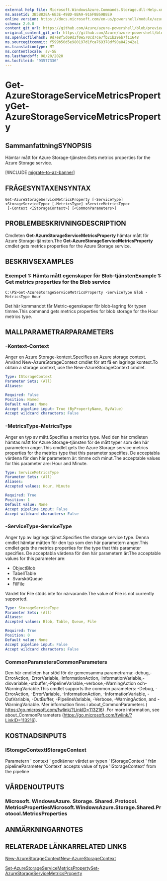 ```yaml
---
external help file: Microsoft.WindowsAzure.Commands.Storage.dll-Help.xml
ms.assetid: 3B5B828A-6B3E-49BD-8BA9-916F8B69B8E9
online version: https://docs.microsoft.com/en-us/powershell/module/azure.storage/get-azurestorageservicemetricsproperty
schema: 2.0.0
content_git_url: https://github.com/Azure/azure-powershell/blob/preview/src/Storage/Commands.Storage/help/Get-AzureStorageServiceMetricsProperty.md
original_content_git_url: https://github.com/Azure/azure-powershell/blob/preview/src/Storage/Commands.Storage/help/Get-AzureStorageServiceMetricsProperty.md
ms.openlocfilehash: 9d7e8f5d69d2f0e570cd7ce7fb21b29eb7f11648
ms.sourcegitcommit: f599b50d5e980197d1fca769378df90a842b42a1
ms.translationtype: MT
ms.contentlocale: sv-SE
ms.lasthandoff: 08/20/2020
ms.locfileid: "93577336"
---
```

# <span data-ttu-id="8dffe-101">Get-AzureStorageServiceMetricsProperty</span><span class="sxs-lookup"><span data-stu-id="8dffe-101">Get-AzureStorageServiceMetricsProperty</span></span>

## <span data-ttu-id="8dffe-102">Sammanfattning</span><span class="sxs-lookup"><span data-stu-id="8dffe-102">SYNOPSIS</span></span>
<span data-ttu-id="8dffe-103">Hämtar mått för Azure Storage-tjänsten.</span><span class="sxs-lookup"><span data-stu-id="8dffe-103">Gets metrics properties for the Azure Storage service.</span></span>

[!INCLUDE [migrate-to-az-banner](../../includes/migrate-to-az-banner.md)]

## <span data-ttu-id="8dffe-104">FRÅGESYNTAXEN</span><span class="sxs-lookup"><span data-stu-id="8dffe-104">SYNTAX</span></span>

```
Get-AzureStorageServiceMetricsProperty [-ServiceType] <StorageServiceType> [-MetricsType] <ServiceMetricsType>
 [-Context <IStorageContext>] [<CommonParameters>]
```

## <span data-ttu-id="8dffe-105">PROBLEMBESKRIVNING</span><span class="sxs-lookup"><span data-stu-id="8dffe-105">DESCRIPTION</span></span>
<span data-ttu-id="8dffe-106">Cmdleten **Get-AzureStorageServiceMetricsProperty** hämtar mått för Azure Storage-tjänsten.</span><span class="sxs-lookup"><span data-stu-id="8dffe-106">The **Get-AzureStorageServiceMetricsProperty** cmdlet gets metrics properties for the Azure Storage service.</span></span>

## <span data-ttu-id="8dffe-107">BESKRIVS</span><span class="sxs-lookup"><span data-stu-id="8dffe-107">EXAMPLES</span></span>

### <span data-ttu-id="8dffe-108">Exempel 1: Hämta mått egenskaper för Blob-tjänsten</span><span class="sxs-lookup"><span data-stu-id="8dffe-108">Example 1: Get metrics properties for the Blob service</span></span>
```
C:\PS>Get-AzureStorageServiceMetricsProperty -ServiceType Blob -MetricsType Hour
```

<span data-ttu-id="8dffe-109">Det här kommandot får Metric-egenskaper för blob-lagring för typen timme.</span><span class="sxs-lookup"><span data-stu-id="8dffe-109">This command gets metrics properties for blob storage for the Hour metrics type.</span></span>

## <span data-ttu-id="8dffe-110">MALLPARAMETRAR</span><span class="sxs-lookup"><span data-stu-id="8dffe-110">PARAMETERS</span></span>

### <span data-ttu-id="8dffe-111">-Kontext</span><span class="sxs-lookup"><span data-stu-id="8dffe-111">-Context</span></span>
<span data-ttu-id="8dffe-112">Anger en Azure Storage-kontext.</span><span class="sxs-lookup"><span data-stu-id="8dffe-112">Specifies an Azure storage context.</span></span>
<span data-ttu-id="8dffe-113">Använd New-AzureStorageContext cmdlet för att få en lagrings kontext.</span><span class="sxs-lookup"><span data-stu-id="8dffe-113">To obtain a storage context, use the New-AzureStorageContext cmdlet.</span></span>

```yaml
Type: IStorageContext
Parameter Sets: (All)
Aliases: 

Required: False
Position: Named
Default value: None
Accept pipeline input: True (ByPropertyName, ByValue)
Accept wildcard characters: False
```

### <span data-ttu-id="8dffe-114">-MetricsType</span><span class="sxs-lookup"><span data-stu-id="8dffe-114">-MetricsType</span></span>
<span data-ttu-id="8dffe-115">Anger en typ av mått.</span><span class="sxs-lookup"><span data-stu-id="8dffe-115">Specifies a metrics type.</span></span>
<span data-ttu-id="8dffe-116">Med den här cmdleten hämtas mått för Azure Storage-tjänsten för de mått typer som den här parametern anger.</span><span class="sxs-lookup"><span data-stu-id="8dffe-116">This cmdlet gets the Azure Storage service metrics properties for the metrics type that this parameter specifies.</span></span>
<span data-ttu-id="8dffe-117">De acceptabla värdena för den här parametern är: timme och minut.</span><span class="sxs-lookup"><span data-stu-id="8dffe-117">The acceptable values for this parameter are: Hour and Minute.</span></span>

```yaml
Type: ServiceMetricsType
Parameter Sets: (All)
Aliases: 
Accepted values: Hour, Minute

Required: True
Position: 1
Default value: None
Accept pipeline input: False
Accept wildcard characters: False
```

### <span data-ttu-id="8dffe-118">-ServiceType</span><span class="sxs-lookup"><span data-stu-id="8dffe-118">-ServiceType</span></span>
<span data-ttu-id="8dffe-119">Anger typ av lagrings tjänst.</span><span class="sxs-lookup"><span data-stu-id="8dffe-119">Specifies the storage service type.</span></span>
<span data-ttu-id="8dffe-120">Denna cmdlet hämtar måtten för den typ som den här parametern anger.</span><span class="sxs-lookup"><span data-stu-id="8dffe-120">This cmdlet gets the metrics properties for the type that this parameter specifies.</span></span>
<span data-ttu-id="8dffe-121">De acceptabla värdena för den här parametern är:</span><span class="sxs-lookup"><span data-stu-id="8dffe-121">The acceptable values for this parameter are:</span></span>

- <span data-ttu-id="8dffe-122">Object</span><span class="sxs-lookup"><span data-stu-id="8dffe-122">Blob</span></span> 
- <span data-ttu-id="8dffe-123">Tabell</span><span class="sxs-lookup"><span data-stu-id="8dffe-123">Table</span></span>
- <span data-ttu-id="8dffe-124">Svarskö</span><span class="sxs-lookup"><span data-stu-id="8dffe-124">Queue</span></span>
- <span data-ttu-id="8dffe-125">Fil</span><span class="sxs-lookup"><span data-stu-id="8dffe-125">File</span></span> 

<span data-ttu-id="8dffe-126">Värdet för File stöds inte för närvarande.</span><span class="sxs-lookup"><span data-stu-id="8dffe-126">The value of File is not currently supported.</span></span>

```yaml
Type: StorageServiceType
Parameter Sets: (All)
Aliases: 
Accepted values: Blob, Table, Queue, File

Required: True
Position: 0
Default value: None
Accept pipeline input: False
Accept wildcard characters: False
```

### <span data-ttu-id="8dffe-127">CommonParameters</span><span class="sxs-lookup"><span data-stu-id="8dffe-127">CommonParameters</span></span>
<span data-ttu-id="8dffe-128">Den här cmdleten har stöd för de gemensamma parametrarna:-debug,-ErrorAction,-ErrorVariable,-InformationAction,-InformationVariable,-disvariable,-utbuffer,-PipelineVariable,-verbose,-WarningAction och-WarningVariable.</span><span class="sxs-lookup"><span data-stu-id="8dffe-128">This cmdlet supports the common parameters: -Debug, -ErrorAction, -ErrorVariable, -InformationAction, -InformationVariable, -OutVariable, -OutBuffer, -PipelineVariable, -Verbose, -WarningAction, and -WarningVariable.</span></span> <span data-ttu-id="8dffe-129">Mer information finns i about_CommonParameters ( https://go.microsoft.com/fwlink/?LinkID=113216) .</span><span class="sxs-lookup"><span data-stu-id="8dffe-129">For more information, see about_CommonParameters (https://go.microsoft.com/fwlink/?LinkID=113216).</span></span>

## <span data-ttu-id="8dffe-130">KOSTNADS</span><span class="sxs-lookup"><span data-stu-id="8dffe-130">INPUTS</span></span>

### <span data-ttu-id="8dffe-131">IStorageContext</span><span class="sxs-lookup"><span data-stu-id="8dffe-131">IStorageContext</span></span>

<span data-ttu-id="8dffe-132">Parametern ' context ' godkänner värdet av typen ' IStorageContext ' från pipeline</span><span class="sxs-lookup"><span data-stu-id="8dffe-132">Parameter 'Context' accepts value of type 'IStorageContext' from the pipeline</span></span>

## <span data-ttu-id="8dffe-133">VÄRDEN</span><span class="sxs-lookup"><span data-stu-id="8dffe-133">OUTPUTS</span></span>

### <span data-ttu-id="8dffe-134">Microsoft. WindowsAzure. Storage. Shared. Protocol. MetricsProperties</span><span class="sxs-lookup"><span data-stu-id="8dffe-134">Microsoft.WindowsAzure.Storage.Shared.Protocol.MetricsProperties</span></span>

## <span data-ttu-id="8dffe-135">ANMÄRKNINGAR</span><span class="sxs-lookup"><span data-stu-id="8dffe-135">NOTES</span></span>

## <span data-ttu-id="8dffe-136">RELATERADE LÄNKAR</span><span class="sxs-lookup"><span data-stu-id="8dffe-136">RELATED LINKS</span></span>

[<span data-ttu-id="8dffe-137">New-AzureStorageContext</span><span class="sxs-lookup"><span data-stu-id="8dffe-137">New-AzureStorageContext</span></span>](./New-AzureStorageContext.md)

[<span data-ttu-id="8dffe-138">Set-AzureStorageServiceMetricsProperty</span><span class="sxs-lookup"><span data-stu-id="8dffe-138">Set-AzureStorageServiceMetricsProperty</span></span>](./Set-AzureStorageServiceMetricsProperty.md)


